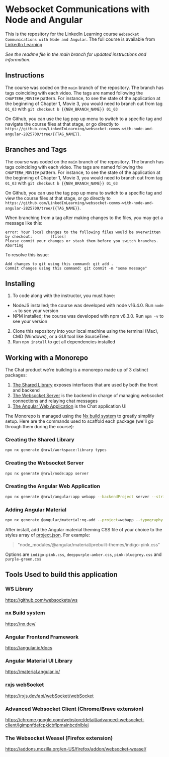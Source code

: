 # Websocket Communications with Node and Angular

This is the repository for the LinkedIn Learning course `Websocket Communications with Node and Angular`. The full
course is available from [LinkedIn Learning][lil-course-url].

_See the readme file in the main branch for updated instructions and information._

## Instructions

The course was coded on the `main` branch of the repository. The branch has tags coinciding with each video. The tags
are named following the `CHAPTER#_MOVIE#` pattern. For instance, to see the state of the application at the beginning of
Chapter 1, Movie 3, you would need to branch out from tag `01_03` with `git checkout b {{NEW_BRANCH_NAME}} 01_03`

On Github, you can use the tag pop up menu to switch to a specific tag and navigate the course files at that stage, or
go directly to `https://github.com/LinkedInLearning/websocket-comms-with-node-and-angular-2825709/tree/{{TAG_NAME}}`.

## Branches and Tags

The course was coded on the `main` branch of the repository. The branch has tags coinciding with each video. The tags
are named following the `CHAPTER#_MOVIE#` pattern. For instance, to see the state of the application at the beginning of
Chapter 1, Movie 3, you would need to branch out from tag `01_03` with `git checkout b {{NEW_BRANCH_NAME}} 01_03`

On Github, you can use the tag pop up menu to switch to a specific tag and view the course files at that stage, or go
directly to `https://github.com/LinkedInLearning/websocket-comms-with-node-and-angular-2825709/tree/{{TAG_NAME}}`.

When branching from a tag after making changes to the files, you may get a message like this:

    error: Your local changes to the following files would be overwritten by checkout:        [files]
    Please commit your changes or stash them before you switch branches.
    Aborting

To resolve this issue:

    Add changes to git using this command: git add .
	Commit changes using this command: git commit -m "some message"

## Installing

1. To code along with the instructor, you must have:

- NodeJS installed; the course was developed with node v16.4.0. Run `node -v` to see your version
- NPM installed; the course was developed with npm v8.3.0. Run `npm -v` to see your version

2. Clone this repository into your local machine using the terminal (Mac), CMD (Windows), or a GUI tool like SourceTree.
3. Run `npm install` to get all dependencies installed

[lil-course-url]: https://www.linkedin.com/learning/

[lil-thumbnail-url]: http://

## Working with a Monorepo

The Chat product we're building is a monorepo made up of 3 distinct packages:

1. [The Shared Library](./packages/types) exposes interfaces that are used by both the front and backend
2. [The Websocket Server](./packages/server) is the backend in charge of managing websocket connections and relaying
   chat messages
3. [The Angular Web Application](./packages/webapp) is the Chat application UI

The Monorepo is managed using the [Nx build system](https://nx.dev/) to greatly simplify setup. Here are the commands
used to scaffold each package (we'll go through them during the course):

### Creating the Shared Library

```bash
npx nx generate @nrwl/workspace:library types
```

### Creating the Websocket Server

```bash
npx nx generate @nrwl/node:app server
```

### Creating the Angular Web Application

```bash
npx nx generate @nrwl/angular:app webapp --backendProject server --strict false --style scss --routing false
```

### Adding Angular Material

```bash
npx nx generate @angular/material:ng-add --project=webapp --typography false --theme indigo-pink --animations true
```

After install, add the Angular material theming CSS file of your choice to the styles array
of [project.json](./packages/webapp/project.json). For example:
> "node_modules/@angular/material/prebuilt-themes/indigo-pink.css"

Options are `indigo-pink.css`, `deeppurple-amber.css`, `pink-bluegrey.css` and `purple-green.css`

## Tools Used to build this application

### WS Library

https://github.com/websockets/ws

### nx Build system

https://nx.dev/

### Angular Frontend Framework

https://angular.io/docs

### Angular Material UI Library

https://material.angular.io/

### rxjs webSocket

https://rxjs.dev/api/webSocket/webSocket

### Advanced Websocket Client (Chrome/Brave extension)

https://chrome.google.com/webstore/detail/advanced-websocket-client/lgimpnfdefcpkicbflpmainbcdnlblej

### The Websocket Weasel (Firefox extension)

https://addons.mozilla.org/en-US/firefox/addon/websocket-weasel/
